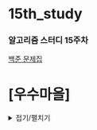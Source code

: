 # 15th_study

### 알고리즘 스터디 15주차

[백준 문제집](https://www.acmicpc.net/problem/1949) <br/>

<!-- [프로그래머스](https://school.programmers.co.kr/learn/courses/30/lessons/148653) -->

# [우수마을]

<details>
<summary>접기/펼치기</summary>
<div markdown="1">

### [민웅](./우수마을/민웅.py)

```py
# 1949_우수마을_Great Village
import sys
input = sys.stdin.readline
sys.setrecursionlimit(10**5)

def dfs(node):

    for next in adjL[node]:
        if not visited[next]:
            visited[next] = 1
            dfs(next)
            dp[node][0] = dp[node][0] + max(dp[next][0], dp[next][1])
            dp[node][1] = dp[node][1] + dp[next][0]



N = int(input())
residents = list(map(int, input().split()))

adjL = [[] for _ in range(N+1)]
dp = [[0, 0] for _ in range(N+1)]

for i in range(1, N+1):
    dp[i][1] = residents[i-1]

visited = [0] * (N+1)

for _ in range(N-1):
    s, g = map(int, input().split())
    adjL[s].append(g)
    adjL[g].append(s)

visited[1] = 1
dfs(1)

print(max(dp[1]))

```

### [병국](./우수마을/병국.py)

```py

```

### [상미](./우수마을/상미.py)

```py


```

### [성구](./우수마을/성구.py)

```py


```

</div>

</details>

<br><br>
